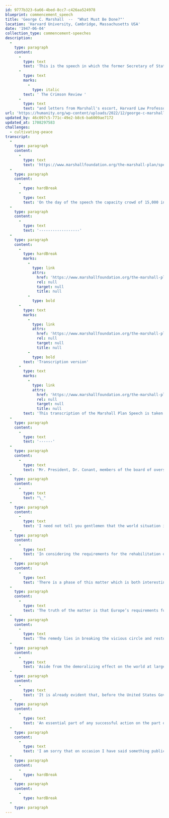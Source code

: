```yaml
---
id: 9777b323-6a66-4bed-8cc7-c426aa524978
blueprint: commencement_speech
title: 'George C. Marshall  --  "What Must Be Done?"'
location: 'Harvard University, Cambridge, Massachusetts USA'
date: '1947-06-04'
collection_type: commencement-speeches
description:
  -
    type: paragraph
    content:
      -
        type: text
        text: 'This is the speech in which the former Secretary of State outlined a program of economic assistance to war-torn Europe. Mr Marshall is the only professional soldier ever to have won the Nobel Peace Prize. Read the story of the speech "Harvard Hears of the Marshall Plan" published in the May 4, 1962,'
      -
        type: text
        marks:
          -
            type: italic
        text: ' The Crimson Review '
      -
        type: text
        text: "and letters from Marshall's escort, Harvard Law Professor E. M. Morgan, and Laird Bell, President of the Alumni Association."
url: 'https://humanity.org/wp-content/uploads/2022/12/george-c-marshall.jpg'
updated_by: 46c097c5-771c-49e2-b8c6-ba6009ae7172
updated_at: 1708297583
challenges:
  - cultivating-peace
transcript:
  -
    type: paragraph
    content:
      -
        type: text
        text: 'https://www.marshallfoundation.org/the-marshall-plan/speech/'
  -
    type: paragraph
    content:
      -
        type: hardBreak
      -
        type: text
        text: 'On the day of the speech the capacity crowd of 15,000 in Harvard Yard did not expect to see history made but simply to see one of the most admired public servants in America. However when Secretary Marshall began to read his speech there was a recognition that the carefully worded remarks on the political and economic crisis in Europe marked an important event. In that speech, Marshall outlined the need for an economic aid plan to help the devastated nations of Europe and their citizens to recover from the ravages of World War II. When Marshall said, “It is logical that the United States should do whatever it is able to do to assist in the return of normal economic health in the world, without which there can be no political stability and no assured peace,” the Secretary of State committed the United States to consider a European recovery plan that would be developed by the Europeans and presented to the United States. Thus was launched The Marshall Plan for which George C. Marshall would be awarded the Nobel Peace Prize.'
  -
    type: paragraph
    content:
      -
        type: text
        text: '------------------'
  -
    type: paragraph
    content:
      -
        type: hardBreak
        marks:
          -
            type: link
            attrs:
              href: 'https://www.marshallfoundation.org/the-marshall-plan/speech/#'
              rel: null
              target: null
              title: null
          -
            type: bold
      -
        type: text
        marks:
          -
            type: link
            attrs:
              href: 'https://www.marshallfoundation.org/the-marshall-plan/speech/#'
              rel: null
              target: null
              title: null
          -
            type: bold
        text: 'Transcription version'
      -
        type: text
        marks:
          -
            type: link
            attrs:
              href: 'https://www.marshallfoundation.org/the-marshall-plan/speech/#'
              rel: null
              target: null
              title: null
        text: 'This transcription of the Marshall Plan Speech is taken from a recorded tape in the Foundation’s archives. The principal differences between this transcription and the version distributed to the press by the State Department are the opening and the closing paragraphs which Marshall added while delivering his address.'
  -
    type: paragraph
    content:
      -
        type: text
        text: '------'
  -
    type: paragraph
    content:
      -
        type: text
        text: 'Mr. President, Dr. Conant, members of the board of overseers, ladies and gentlemen, I’m profoundly grateful and touched by the distinction and honor and great compliment accorded me by the authorities of Harvard this morning. I’m overwhelmed, as a matter of fact, and I’m rather fearful of my inability to maintain such a high rating as you’ve been generous enough to accord to me. In these historic and lovely surroundings, this perfect day, and this very wonderful assembly, it is a tremendously impressive thing to an individual in my position.'
  -
    type: paragraph
    content:
      -
        type: text
        text: "\_"
  -
    type: paragraph
    content:
      -
        type: text
        text: 'I need not tell you gentlemen that the world situation is very serious. That must be apparent to all intelligent people. I think one difficulty is that the problem is one of such enormous complexity that the very mass of facts presented to the public by press and radio make it exceedingly difficult for the man in the street to reach a clear appraisement of the situation. Furthermore, the people of this country are distant from the troubled areas of the earth and it is hard for them to comprehend the plight and consequent reactions of the long-suffering peoples, and the effect of those reactions on their governments in connection with our efforts to promote peace in the world.'
  -
    type: paragraph
    content:
      -
        type: text
        text: 'In considering the requirements for the rehabilitation of Europe the physical loss of life, the visible destruction of cities, factories, mines and railroads was correctly estimated, but it has become obvious during recent months that this visible destruction was probably less serious than the dislocation of the entire fabric of European economy. For the past ten years conditions have been highly abnormal. The feverish preparation for war and the more feverish maintenance of the war effort engulfed all aspects of national economies. Machinery has fallen into disrepair or is entirely obsolete. Under the arbitrary and destructive Nazi rule, virtually every possible enterprise was geared into the German war machine. Long-standing commercial ties, private institutions, banks, insurance companies and shipping companies disappeared, through loss of capital, absorption through nationalization or by simple destruction. In many countries, confidence in the local currency has been severely shaken. The breakdown of the business structure of Europe during the war was complete. Recovery has been seriously retarded by the fact that two years after the close of hostilities a peace settlement with Germany and Austria has not been agreed upon. But even given a more prompt solution of these difficult problems, the rehabilitation of the economic structure of Europe quite evidently will require a much longer time and greater effort than had been foreseen.'
  -
    type: paragraph
    content:
      -
        type: text
        text: 'There is a phase of this matter which is both interesting and serious. The farmer has always produced the foodstuffs to exchange with the city dweller for the other necessities of life. This division of labor is the basis of modern civilization. At the present time it is threatened with breakdown. The town and city industries are not producing adequate goods to exchange with the food-producing farmer. Raw materials and fuel are in short supply. Machinery is lacking or worn out. The farmer of the peasant cannot find the goods for sale which he desires to purchase. So the sale of his farm produce for money which he cannot use seems to him an unprofitable transaction. He, therefore, has withdrawn many fields from crop cultivation and is using them for grazing. He feeds more grain to stock and finds for himself and his family an ample supply of food, however short he may be on clothing and the other ordinary gadgets of civilization. Meanwhile people in the cities are short of food and fuel. So the governments are forced to use their foreign money and credits to procure these necessities abroad. This process exhausts funds which are urgently needed for reconstruction. This a very serious situation is rapidly developing which bodes no good for the world. The modern system of the division of labor upon which the exchange of products is based is in danger of breaking down.'
  -
    type: paragraph
    content:
      -
        type: text
        text: 'The truth of the matter is that Europe’s requirements for the next three or four years of foreign food and other essential products–principally from America–are so much greater than her present ability to pay that she must have substantial additional help, or face economic, social and political deterioration of a very grave character.'
  -
    type: paragraph
    content:
      -
        type: text
        text: 'The remedy lies in breaking the vicious circle and restoring the confidence of the European people in the economic future of their own countries and of Europe as a whole. The manufacturer and the farmer throughout wide areas must be able and willing to exchange their products for currencies the continuing value of which is not open to question.'
  -
    type: paragraph
    content:
      -
        type: text
        text: 'Aside from the demoralizing effect on the world at large and the possibilities of disturbances arising as a result of the desperation of the people concerned, the consequences to the economy of the United States should be apparent to all. It is logical that the United States should do whatever it is able to do to assist in the return of normal economic health in the world, without which there can be no political stability and no assured peace. Our policy is directed not against any country or doctrine but against hunger, poverty, desperation and chaos. Its purpose should be the revival of a working economy in the world so as to permit the emergence of political and social conditions in which free institutions can exist. Such assistance, I am convinced, must not be on a piece-meal basis as various crises develop. Any assistance that this Government may render in the future should provide a cure rather than a mere palliative. Any government that is willing to assist in the task of recovery will find full cooperation, I am sure, on the part of the United States Government. Any government which maneuvers to block the recovery of other countries cannot expect help from us. Furthermore, governments, political parties or groups which seek to perpetuate human misery in order to profit therefrom politically or otherwise will encounter the opposition of the United States.'
  -
    type: paragraph
    content:
      -
        type: text
        text: 'It is already evident that, before the United States Government can proceed much further in its efforts to alleviate the situation and help start the European world on its way to recovery, there must be some agreement among the countries of Europe as to the requirements of the situation and the part those countries themselves will take in order to give proper effect to whatever action might be undertaken by this Government. It would be neither fitting nor efficacious for this Government to undertake to draw up unilaterally a program designed to place Europe on its feet economically. This is the business of the Europeans. The initiative, I think, must come from Europe. The role of this country should consist of friendly aid in the drafting of a European program and of later support of such a program so far as it may be practical for us to do so. The program should be a joint one, agreed to by a number, if not all European nations.'
  -
    type: paragraph
    content:
      -
        type: text
        text: 'An essential part of any successful action on the part of the United States is an understanding on the part of the people of America of the character of the problem and the remedies to be applied. Political passion and prejudice should have no part. With foresight, and a willingness on the part of our people to face up to the vast responsibility which history has clearly placed upon our country, the difficulties I have outlined can and will be overcome.'
  -
    type: paragraph
    content:
      -
        type: text
        text: 'I am sorry that on occasion I have said something publicly in regard to our international situation; I’ve been forced by the necessities of the case to enter into rather technical discussions. But to my mind, it is of vast importance that our people reach some general understanding of what the complications really are, rather than react from a passion or a prejudice or an emotion of the moment. As I said more formally a moment ago, we are remote from the scene of these troubles. It is virtually impossible at this distance merely by reading, or listening, or even seeing photographs or motion pictures, to grasp at all the real significance of the situation. And yet the whole world of the future hangs on a proper judgment. It hangs, I think, to a large extent on the realization of the American people, of just what are the various dominant factors. What are the reactions of the people? What are the justifications of those reactions? What are the sufferings? What is needed? What can best be done? What must be done? Thank you very much.'
  -
    type: paragraph
    content:
      -
        type: hardBreak
  -
    type: paragraph
    content:
      -
        type: hardBreak
  -
    type: paragraph
---
```

